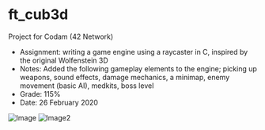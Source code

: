 # ft_cub3d

Project for Codam (42 Network)

- Assignment: writing a game engine using a raycaster in C, inspired by the original Wolfenstein 3D
- Notes: Added the following gameplay elements to the engine; picking up weapons, sound effects, damage mechanics, a minimap, enemy movement (basic AI), medkits, boss level
- Grade: 115%
- Date: 26 February 2020

![Image](https://i.ibb.co/N9bskLS/Screen-Shot-2020-09-03-at-8-29-38-PM.png)
![Image2](https://i.ibb.co/yfGzq6y/Screen-Shot-2020-09-03-at-8-35-44-PM.png)
